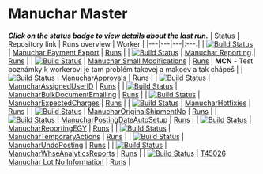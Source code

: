 # Manuchar Master 
_**Click on the status badge to view details about the last run.**_ 
| Status | Repository link | Runs overview | Worker |
|---|---|---|:---:| 
| [![Build Status](https://dev.azure.com/navertica/BusinessCentral/_apis/build/status%2FManuchar%2FMaster%2FManuchar%20Payment%20Export%20Master?repoName=Manuchar%20Payment%20Export&branchName=master)](https://dev.azure.com/navertica/BusinessCentral/_build/latest?definitionId=368&repoName=Manuchar%20Payment%20Export&branchName=master) | [Manuchar Payment Export](https://dev.azure.com/navertica/BusinessCentral/_git/Manuchar%20Payment%20Export) | [Runs](https://dev.azure.com/navertica/BusinessCentral/_build?definitionId=368) | 
| [![Build Status](https://dev.azure.com/navertica/BusinessCentral/_apis/build/status%2FManuchar%2FMaster%2FManuchar%20Reporting%20Master?repoName=Manuchar%20Reporting&branchName=master)](https://dev.azure.com/navertica/BusinessCentral/_build/latest?definitionId=369&repoName=Manuchar%20Reporting&branchName=master) | [Manuchar Reporting](https://dev.azure.com/navertica/BusinessCentral/_git/Manuchar%20Reporting) | [Runs](https://dev.azure.com/navertica/BusinessCentral/_build?definitionId=369) | 
| [![Build Status](https://dev.azure.com/navertica/BusinessCentral/_apis/build/status%2FManuchar%2FMaster%2FManuchar%20Small%20Modifications%20Master?repoName=Manuchar%20Small%20Modifications&branchName=master)](https://dev.azure.com/navertica/BusinessCentral/_build/latest?definitionId=370&repoName=Manuchar%20Small%20Modifications&branchName=master) | [Manuchar Small Modifications](https://dev.azure.com/navertica/BusinessCentral/_git/Manuchar%20Small%20Modifications) | [Runs](https://dev.azure.com/navertica/BusinessCentral/_build?definitionId=370) | **MCN** - Test poznámky k workerovi je tam problém takovej a makoev a tak chápeš |
| [![Build Status](https://dev.azure.com/navertica/BusinessCentral/_apis/build/status%2FManuchar%2FMaster%2FManucharApprovals%20Master?repoName=ManucharApprovals&branchName=master)](https://dev.azure.com/navertica/BusinessCentral/_build/latest?definitionId=747&repoName=ManucharApprovals&branchName=master) | [ManucharApprovals](https://dev.azure.com/navertica/BusinessCentral/_git/ManucharApprovals) | [Runs](https://dev.azure.com/navertica/BusinessCentral/_build?definitionId=747) | 
| [![Build Status](https://dev.azure.com/navertica/BusinessCentral/_apis/build/status%2FManuchar%2FMaster%2FManucharAssignedUserID%20Master?repoName=ManucharAssignedUserID&branchName=master)](https://dev.azure.com/navertica/BusinessCentral/_build/latest?definitionId=371&repoName=ManucharAssignedUserID&branchName=master) | [ManucharAssignedUserID](https://dev.azure.com/navertica/BusinessCentral/_git/ManucharAssignedUserID) | [Runs](https://dev.azure.com/navertica/BusinessCentral/_build?definitionId=371) | 
| [![Build Status](https://dev.azure.com/navertica/BusinessCentral/_apis/build/status%2FManuchar%2FMaster%2FManucharBulkDocumentEmailing%20Master?repoName=ManucharBulkDocumentEmailing&branchName=master)](https://dev.azure.com/navertica/BusinessCentral/_build/latest?definitionId=276&repoName=ManucharBulkDocumentEmailing&branchName=master) | [ManucharBulkDocumentEmailing](https://dev.azure.com/navertica/BusinessCentral/_git/ManucharBulkDocumentEmailing) | [Runs](https://dev.azure.com/navertica/BusinessCentral/_build?definitionId=276) | 
| [![Build Status](https://dev.azure.com/navertica/BusinessCentral/_apis/build/status%2FManuchar%2FMaster%2FManucharExpectedCharges%20Master?repoName=ManucharExpectedCharges&branchName=master)](https://dev.azure.com/navertica/BusinessCentral/_build/latest?definitionId=225&repoName=ManucharExpectedCharges&branchName=master) | [ManucharExpectedCharges](https://dev.azure.com/navertica/BusinessCentral/_git/ManucharExpectedCharges) | [Runs](https://dev.azure.com/navertica/BusinessCentral/_build?definitionId=225) | 
| [![Build Status](https://dev.azure.com/navertica/BusinessCentral/_apis/build/status%2FManuchar%2FMaster%2FManucharHotfixies%20Master?repoName=ManucharHotfixies&branchName=master)](https://dev.azure.com/navertica/BusinessCentral/_build/latest?definitionId=1487&repoName=ManucharHotfixies&branchName=master) | [ManucharHotfixies](https://dev.azure.com/navertica/BusinessCentral/_git/ManucharHotfixies) | [Runs](https://dev.azure.com/navertica/BusinessCentral/_build?definitionId=1487) | 
| [![Build Status](https://dev.azure.com/navertica/BusinessCentral/_apis/build/status%2FManuchar%2FMaster%2FManucharOriginalShipmentNo%20Master?repoName=ManucharOriginalShipmentNo&branchName=master)](https://dev.azure.com/navertica/BusinessCentral/_build/latest?definitionId=372&repoName=ManucharOriginalShipmentNo&branchName=master) | [ManucharOriginalShipmentNo](https://dev.azure.com/navertica/BusinessCentral/_git/ManucharOriginalShipmentNo) | [Runs](https://dev.azure.com/navertica/BusinessCentral/_build?definitionId=372) | 
| [![Build Status](https://dev.azure.com/navertica/BusinessCentral/_apis/build/status%2FManuchar%2FMaster%2FManucharPostingDateAutoSetup%20Master?repoName=ManucharPostingDateAutoSetup&branchName=master)](https://dev.azure.com/navertica/BusinessCentral/_build/latest?definitionId=373&repoName=ManucharPostingDateAutoSetup&branchName=master) | [ManucharPostingDateAutoSetup](https://dev.azure.com/navertica/BusinessCentral/_git/ManucharPostingDateAutoSetup) | [Runs](https://dev.azure.com/navertica/BusinessCentral/_build?definitionId=373) | 
| [![Build Status](https://dev.azure.com/navertica/BusinessCentral/_apis/build/status%2FManuchar%2FMaster%2FManucharReportingEGY%20Master?repoName=ManucharReportingEGY&branchName=master)](https://dev.azure.com/navertica/BusinessCentral/_build/latest?definitionId=1994&repoName=ManucharReportingEGY&branchName=master) | [ManucharReportingEGY](https://dev.azure.com/navertica/BusinessCentral/_git/ManucharReportingEGY) | [Runs](https://dev.azure.com/navertica/BusinessCentral/_build?definitionId=1994) | 
| [![Build Status](https://dev.azure.com/navertica/BusinessCentral/_apis/build/status%2FManuchar%2FMaster%2FManucharTemporaryActions%20Master?repoName=ManucharTemporaryActions&branchName=master)](https://dev.azure.com/navertica/BusinessCentral/_build/latest?definitionId=940&repoName=ManucharTemporaryActions&branchName=master) | [ManucharTemporaryActions](https://dev.azure.com/navertica/BusinessCentral/_git/ManucharTemporaryActions) | [Runs](https://dev.azure.com/navertica/BusinessCentral/_build?definitionId=940) | 
| [![Build Status](https://dev.azure.com/navertica/BusinessCentral/_apis/build/status%2FManuchar%2FMaster%2FManucharUndoPosting%20Master?repoName=ManucharUndoPosting&branchName=master)](https://dev.azure.com/navertica/BusinessCentral/_build/latest?definitionId=1289&repoName=ManucharUndoPosting&branchName=master) | [ManucharUndoPosting](https://dev.azure.com/navertica/BusinessCentral/_git/ManucharUndoPosting) | [Runs](https://dev.azure.com/navertica/BusinessCentral/_build?definitionId=1289) | 
| [![Build Status](https://dev.azure.com/navertica/BusinessCentral/_apis/build/status%2FManuchar%2FMaster%2FManucharWhseAnalyticsReports%20Master?repoName=ManucharWhseAnalyticsReports&branchName=master)](https://dev.azure.com/navertica/BusinessCentral/_build/latest?definitionId=374&repoName=ManucharWhseAnalyticsReports&branchName=master) | [ManucharWhseAnalyticsReports](https://dev.azure.com/navertica/BusinessCentral/_git/ManucharWhseAnalyticsReports) | [Runs](https://dev.azure.com/navertica/BusinessCentral/_build?definitionId=374) | 
| [![Build Status](https://dev.azure.com/navertica/BusinessCentral/_apis/build/status%2FManuchar%2FMaster%2FT45026%20Manuchar%20Lot%20No%20Information%20Master?repoName=T45026%20Manuchar%20Lot%20No%20Information&branchName=master)](https://dev.azure.com/navertica/BusinessCentral/_build/latest?definitionId=375&repoName=T45026%20Manuchar%20Lot%20No%20Information&branchName=master) | [T45026 Manuchar Lot No Information](https://dev.azure.com/navertica/BusinessCentral/_git/T45026%20Manuchar%20Lot%20No%20Information) | [Runs](https://dev.azure.com/navertica/BusinessCentral/_build?definitionId=375) | 
